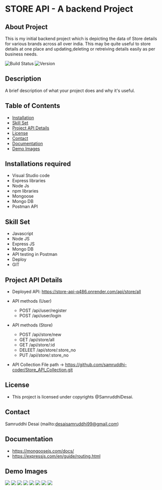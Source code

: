 # STORE API - A backend Project

## About Project
This is my initial backend project which is depicting the data of Store details for various brands across all over india. This may be quite useful to store details at one place and updating,deleting or retreiving details easily as per business needs.

![Build Status](https://img.shields.io/badge/build-deploy-brightgreen)
![Version](https://img.shields.io/badge/version-1.0.0-blue)

## Description
A brief description of what your project does and why it's useful.

## Table of Contents
- [Installation](#installation)
- [Skill Set](#skillset)
- [Project API Details](#projectapi)
- [License](#license)
- [Contact](#contact)
- [Documentation](#documentation)
- [Demo Images](#images)

## Installations required
- Visual Studio code
- Express libraries
- Node Js
- npm libraries
- Mongoose
- Mongo DB
- Postman API

## Skill Set
- Javascript
- Node JS
- Express JS
- Mongo DB
- API testing in Postman
- Deploy
- GIT

## Project API Details
- Deployed API: https://store-api-q486.onrender.com/api/store/all
  
- API methods (User)
    - POST /api/user/register
    - POST /api/user/login
- API methods (Store)
    - POST /api/store/new
    - GET /api/store/all
    - GET /api/store/:id
    - DELEET /api/store/:store_no
    - PUT /api/store/:store_no
- API Collection File path -> https://github.com/samruddhi-coder/Store_API_Collection.git
      
## License
- This project is licensed under copyrights @SamruddhiDesai.

## Contact
Samruddhi Desai (mailto:desaisamruddhi99@gmail.com) 

## Documentation
- https://mongoosejs.com/docs/
- https://expressjs.com/en/guide/routing.html

## Demo Images

<img src="https://github.com/samruddhi-coder/Store_API/blob/main/Screenshots/RegisterUser.png">
<img src="https://github.com/samruddhi-coder/Store_API/blob/main/Screenshots/loginUser.png">
<img src="https://github.com/samruddhi-coder/Store_API/blob/main/Screenshots/newstore.png">
<img src="https://github.com/samruddhi-coder/Store_API/blob/main/Screenshots/DBStore.png">
<img src="https://github.com/samruddhi-coder/Store_API/blob/main/Screenshots/getAllUser.png">
<img src="https://github.com/samruddhi-coder/Store_API/blob/main/Screenshots/getstorebyID.png">
<img src="https://github.com/samruddhi-coder/Store_API/blob/main/Screenshots/updatestore.png">
<img src="https://github.com/samruddhi-coder/Store_API/blob/main/Screenshots/deletestore.png">


